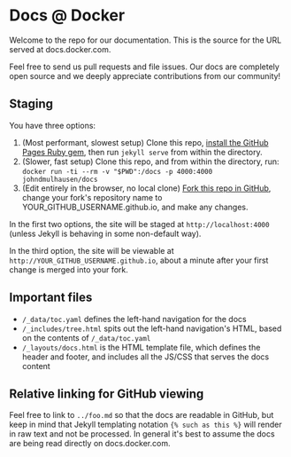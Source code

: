 # Docs @ Docker

Welcome to the repo for our documentation. This is the source for the URL
served at docs.docker.com.

Feel free to send us pull requests and file issues. Our docs are completely
open source and we deeply appreciate contributions from our community!

## Staging

You have three options:

1. (Most performant, slowest setup) Clone this repo, [install the GitHub Pages Ruby gem](https://help.github.com/articles/setting-up-your-github-pages-site-locally-with-jekyll/), then run `jekyll serve` from within the directory.
2. (Slower, fast setup) Clone this repo, and from within the directory, run:
   `docker run -ti --rm -v "$PWD":/docs -p 4000:4000 johndmulhausen/docs`
3. (Edit entirely in the browser, no local clone) [Fork this repo in GitHub](https://github.com/docker/docker.github.io#fork-destination-box), change your fork's repository name to YOUR_GITHUB_USERNAME.github.io, and make any changes.

In the first two options, the site will be staged at `http://localhost:4000` (unless Jekyll is behaving in some non-default way).

In the third option, the site will be viewable at `http://YOUR_GITHUB_USERNAME.github.io`, about a minute after your first change is merged into your fork.

## Important files

- `/_data/toc.yaml` defines the left-hand navigation for the docs
- `/_includes/tree.html` spits out the left-hand navigation's HTML, based on the contents of `/_data/toc.yaml`
- `/_layouts/docs.html` is the HTML template file, which defines the header and footer, and includes all the JS/CSS that serves the docs content

## Relative linking for GitHub viewing

Feel free to link to `../foo.md` so that the docs are readable in GitHub, but keep in mind that Jekyll templating notation
`{% such as this %}` will render in raw text and not be processed. In general it's best to assume the docs are being read
directly on docs.docker.com.
